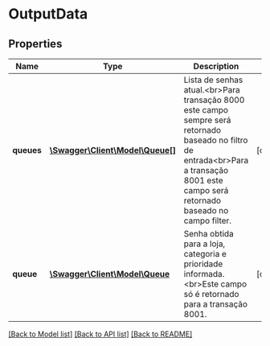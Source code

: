 # OutputData

## Properties
Name | Type | Description | Notes
------------ | ------------- | ------------- | -------------
**queues** | [**\Swagger\Client\Model\Queue[]**](Queue.md) | Lista de senhas atual.&lt;br&gt;Para transação 8000 este campo sempre será retornado baseado no filtro de entrada&lt;br&gt;Para a transação 8001 este campo será retornado baseado no campo filter. | [optional] 
**queue** | [**\Swagger\Client\Model\Queue**](Queue.md) | Senha obtida para a loja, categoria e prioridade informada.&lt;br&gt;Este campo só é retornado para a transação 8001. | [optional] 

[[Back to Model list]](../README.md#documentation-for-models) [[Back to API list]](../README.md#documentation-for-api-endpoints) [[Back to README]](../README.md)


